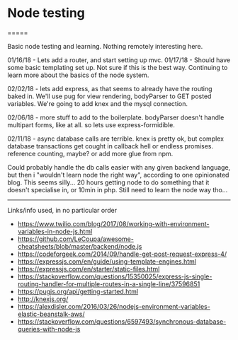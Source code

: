 # Node testing
=====

Basic node testing and learning. Nothing remotely interesting here.

01/16/18 - Lets add a router, and start setting up mvc.
01/17/18 - Should have some basic templating set up. Not sure if this is the best way. Continuing to learn more about the basics of the node system.

02/02/18 - lets add express, as that seems to already have the routing baked in. We'll use pug for view rendering, bodyParser to GET posted variables. We're going to add knex and the mysql connection.

02/06/18 - more stuff to add to the boilerplate. bodyParser doesn't handle multipart forms, like at all. so lets use express-formidible.

02/11/18 - async database calls are terrible. knex is pretty ok, but complex database transactions get cought in callback hell or endless promises. reference counting, maybe? or add more glue from npm. 

Could probably handle the db calls easier with any given backend language, but then i "wouldn't learn node the right way", according to one opinionated blog. This seems silly... 20 hours getting node to do something that it doesn't specialise in, or 10min in php. Still need to learn the node way tho...

----
Links/info used, in no particular order
* https://www.twilio.com/blog/2017/08/working-with-environment-variables-in-node-js.html
* https://github.com/LeCoupa/awesome-cheatsheets/blob/master/backend/node.js
* https://codeforgeek.com/2014/09/handle-get-post-request-express-4/
* https://expressjs.com/en/guide/using-template-engines.html
* https://expressjs.com/en/starter/static-files.html
* https://stackoverflow.com/questions/15350025/express-js-single-routing-handler-for-multiple-routes-in-a-single-line/37596851
* https://pugjs.org/api/getting-started.html
* http://knexjs.org/
* https://alexdisler.com/2016/03/26/nodejs-environment-variables-elastic-beanstalk-aws/
* https://stackoverflow.com/questions/6597493/synchronous-database-queries-with-node-js

